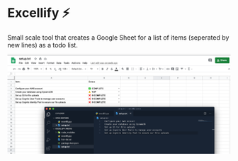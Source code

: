 # Excellify ⚡️
Small scale tool that creates a Google Sheet for a list of items (seperated by new lines) as a todo list.

![Example of a sheet created from a list](https://github.com/croced/Excellify/blob/master/example.png)
